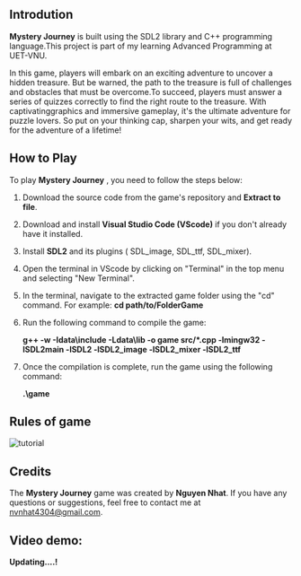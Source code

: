 ## Introdution
 **Mystery Journey** is built using the SDL2 library and C++ programming language.This project is part of my learning Advanced Programming at UET-VNU.
 
In this game, players will embark on an exciting adventure to uncover a hidden treasure. But be warned, the path to the treasure is full of challenges and obstacles that must be overcome.To succeed, players must answer a series of quizzes correctly to find the right route to the treasure. With captivatinggraphics and immersive gameplay, it's the ultimate adventure for puzzle lovers. So put on your thinking cap, sharpen your wits, and get ready for the adventure of a lifetime!
## How to Play
  To play **Mystery Journey** , you need to follow the steps below:

  1. Download the source code from the game's repository and **Extract to file**.
  2. Download and install **Visual Studio Code (VScode)** if you don't already have it installed.
  3. Install **SDL2** and its plugins ( SDL_image, SDL_ttf, SDL_mixer).
  4. Open the terminal in VScode by clicking on "Terminal" in the top menu and selecting "New Terminal".
  5. In the terminal, navigate to the extracted game folder using the "cd" command. For example:
     **cd path/to/FolderGame**
  5. Run the following command to compile the game: 

     **g++ -w -Idata\include -Ldata\lib -o game src/*.cpp -lmingw32 -lSDL2main -lSDL2 -lSDL2_image -lSDL2_mixer -lSDL2_ttf**
  6. Once the compilation is complete, run the game using the following command:
  
     **.\game**
     
 ## Rules of game
  ![tutorial](https://user-images.githubusercontent.com/125446795/235365147-b79855c2-f221-4583-823c-b5cd7a01be79.png)
   
 ## Credits
The  **Mystery Journey** game was created by **Nguyen Nhat**. If you have any questions or suggestions, feel free to contact me at nvnhat4304@gmail.com.    
  
## Video demo: 
  **Updating....!**

